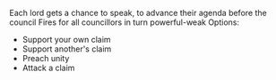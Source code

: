 Each lord gets a chance to speak, to advance their agenda before the council
Fires for all councillors in turn powerful-weak
Options: 
* Support your own claim
* Support another's claim
* Preach unity
* Attack a claim